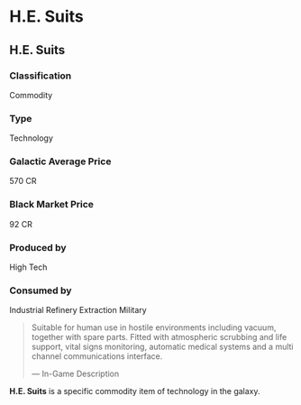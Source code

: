 # H.E. Suits
## H.E. Suits

### Classification

Commodity

### Type

Technology

### Galactic Average Price

570 CR

### Black Market Price

92 CR

### Produced by

High Tech

### Consumed by

Industrial
Refinery
Extraction
Military

> 
> 
> Suitable for human use in hostile environments including vacuum, together with spare parts. Fitted with atmospheric scrubbing and life support, vital signs monitoring, automatic medical systems and a multi channel communications interface.
> 
> 
> — In-Game Description
> 

**H.E. Suits** is a specific commodity item of technology in the galaxy.